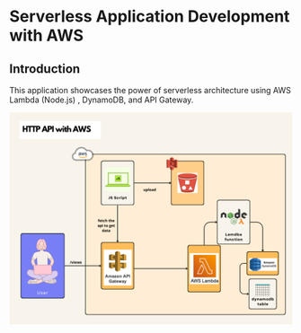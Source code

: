 # Serverless Application Development with AWS

## Introduction

This application showcases the power of serverless architecture using AWS Lambda (Node.js) , DynamoDB, and API Gateway.


![Serverless Application Development with AWS](HTTP-API-with-AWS.png)

